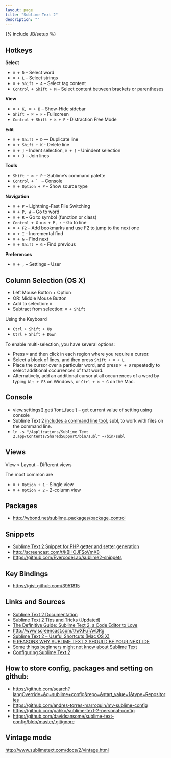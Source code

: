 ```yaml
---
layout: page
title: "Sublime Text 2"
description: ""
---
```

{% include JB/setup %}

## Hotkeys

**Select**

* `⌘ + D` – Select word
* `⌘ + L` – Select strings
* `⌘ + Shift + A` – Select tag content
* `Control + Shift + M` – Select content between brackets or parentheses

**View**

* `⌘ + K, ⌘ + B` – Show-Hide sidebar
* `Shift + ⌘ + F` - Fullscreen
* `Control + Shift + ⌘ + F` - Distraction Free Mode

**Edit**

* `⌘ + Shift + D` — Duplicate line
* `⌘ + Shift + K` - Delete line
* `⌘ + ]` - Indent selection, `⌘ + [` - Unindent selection
* `⌘ + J` – Join lines

**Tools**

* `Shift + ⌘ + P` – Sublime’s command palette
* ``Control + ` `` – Console
* `⌘ + Option + P` - Show source type

**Navigation**

* `⌘ + P` – Lightning-Fast File Switching
* `⌘ + P, #` – Go to word
* `⌘ + R` – Go to symbol (function or class)
* `Control + G` = `⌘ + P, :` - Go to line 
* `⌘ + F2` – Add bookmarks and use F2 to jump to the next one
* `⌘ + I` - Incremental find
* `⌘ + G` - Find next
* `⌘ + Shift + G` - Find previous

**Preferences**

* `⌘ + ,` – Settings - User

## Column Selection (OS X)

* Left Mouse Button + Option
* OR: Middle Mouse Button
* Add to selection: `⌘`
* Subtract from selection: `⌘ + Shift`


Using the Keyboard

* `Ctrl + Shift + Up`
* `Ctrl + Shift + Down`


To enable multi-selection, you have several options:

* Press `⌘` and then click in each region where you require a cursor.
* Select a block of lines, and then press `Shift + ⌘ + L`.
* Place the cursor over a particular word, and press `⌘ + D` repeatedly to select additional occurrences of that word.
* Alternatively, add an additional cursor at all occurrences of a word by typing `Alt + F3` on Windows, or `Ctrl + ⌘ + G` on the Mac.

## Console

* view.settings().get('font_face') – get current value of setting using console
* Sublime Text 2 [includes a command line tool](http://www.sublimetext.com/docs/2/osx_command_line.html), subl, to work with files on the command line. 
* `ln -s "/Applications/Sublime Text 2.app/Contents/SharedSupport/bin/subl" ~/bin/subl`


## Views

View > Layout – Different views

The most common are 
* `⌘ + Option + 1` - Single view
* `⌘ + Option + 2` - 2-column view

## Packages

* <http://wbond.net/sublime_packages/package_control>


## Snippets

* [Sublime Text 2 Snippet for PHP getter and setter generation](http://akrabat.com/software/sublime-text-2-snippet-for-php-getter-and-setter-generation/)
* <http://screencast.com/t/kBHOJFSoVmX8>
* <https://github.com/EvercodeLab/sublime2-snippets>

## Key Bindings

* <https://gist.github.com/3951815>

## Links and Sources

* [Sublime Text 2 Documentation](http://www.sublimetext.com/docs/2/)
* [Sublime Text 2 Tips and Tricks (Updated)](http://net.tutsplus.com/tutorials/tools-and-tips/sublime-text-2-tips-and-tricks/)
* [The Definitive Guide: Sublime Text 2, a Code Editor to Love](http://designmodo.com/sublime-text-2/)
* <http://www.screencast.com/t/wXFuTAvDRg>
* [Sublime Text 2 – Useful Shortcuts (Mac OS X)](https://gist.github.com/1207002)
* [9 REASONS WHY SUBLIME TEXT 2 SHOULD BE YOUR NEXT IDE](http://www.trymbill.is/9-reasons-why-sublime-text-2-should-be-your-next-ide/)
* [Some things beginners might not know about Sublime Text](http://blog.alainmeier.com/post/27255145114/some-things-beginners-might-not-know-about-sublime-text)
* [Configuring Sublime Text 2](http://www.mutuallyhuman.com/blog/2012/10/18/configuring-sublime-text-2/)


## How to store config, packages and setting on github:

* <https://github.com/search?langOverride=&q=sublime+config&repo=&start_value=1&type=Repositories>
* <https://github.com/andres-torres-marroquin/my-sublime-config>
* <https://github.com/pahko/sublime-text-2-personal-config>
* <https://github.com/davidsansome/sublime-text-config/blob/master/.gitignore>


## Vintage mode

<http://www.sublimetext.com/docs/2/vintage.html>

